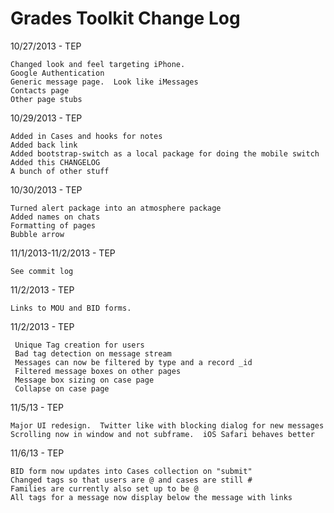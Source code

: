 Grades Toolkit Change Log
=========================


10/27/2013 - TEP
    
    Changed look and feel targeting iPhone.  
    Google Authentication
    Generic message page.  Look like iMessages
    Contacts page
    Other page stubs
    
10/29/2013 - TEP

    Added in Cases and hooks for notes
    Added back link
    Added bootstrap-switch as a local package for doing the mobile switch
    Added this CHANGELOG
    A bunch of other stuff
    

10/30/2013 - TEP
	
	Turned alert package into an atmosphere package
	Added names on chats
	Formatting of pages
	Bubble arrow
	

11/1/2013-11/2/2013 - TEP
	
	See commit log
	
	
11/2/2013 - TEP
	
	Links to MOU and BID forms.

11/2/2013 - TEP
	
	 Unique Tag creation for users
	 Bad tag detection on message stream
	 Messages can now be filtered by type and a record _id
	 Filtered message boxes on other pages
	 Message box sizing on case page
	 Collapse on case page

11/5/13 - TEP

	Major UI redesign.  Twitter like with blocking dialog for new messages
	Scrolling now in window and not subframe.  iOS Safari behaves better
	
11/6/13 - TEP

	BID form now updates into Cases collection on "submit"
	Changed tags so that users are @ and cases are still #
	Families are currently also set up to be @
	All tags for a message now display below the message with links
	
